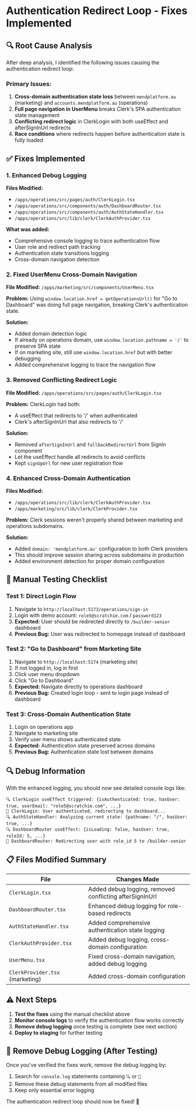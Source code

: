 # Authentication Redirect Loop - Fixes Implemented

## 🔍 Root Cause Analysis

After deep analysis, I identified the following issues causing the authentication redirect loop:

### Primary Issues:
1. **Cross-domain authentication state loss** between `mendplatform.au` (marketing) and `accounts.mendplatform.au` (operations)
2. **Full page navigation in UserMenu** breaks Clerk's SPA authentication state management  
3. **Conflicting redirect logic** in ClerkLogin with both useEffect and afterSignInUrl redirects
4. **Race conditions** where redirects happen before authentication state is fully loaded

## ✅ Fixes Implemented

### 1. Enhanced Debug Logging
**Files Modified:**
- `/apps/operations/src/pages/auth/ClerkLogin.tsx`
- `/apps/operations/src/components/auth/DashboardRouter.tsx` 
- `/apps/operations/src/components/auth/AuthStateHandler.tsx`
- `/apps/operations/src/lib/clerk/ClerkAuthProvider.tsx`

**What was added:**
- Comprehensive console logging to trace authentication flow
- User role and redirect path tracking
- Authentication state transitions logging
- Cross-domain navigation detection

### 2. Fixed UserMenu Cross-Domain Navigation
**File Modified:** `/apps/marketing/src/components/UserMenu.tsx`

**Problem:** Using `window.location.href = getOperationsUrl()` for "Go to Dashboard" was doing full page navigation, breaking Clerk's authentication state.

**Solution:** 
- Added domain detection logic
- If already on operations domain, use `window.location.pathname = '/'` to preserve SPA state
- If on marketing site, still use `window.location.href` but with better debugging
- Added comprehensive logging to trace the navigation flow

### 3. Removed Conflicting Redirect Logic
**File Modified:** `/apps/operations/src/pages/auth/ClerkLogin.tsx`

**Problem:** ClerkLogin had both:
- A useEffect that redirects to '/' when authenticated
- Clerk's afterSignInUrl that also redirects to '/'

**Solution:**
- Removed `afterSignInUrl` and `fallbackRedirectUrl` from SignIn component
- Let the useEffect handle all redirects to avoid conflicts
- Kept `signUpUrl` for new user registration flow

### 4. Enhanced Cross-Domain Authentication
**Files Modified:**
- `/apps/operations/src/lib/clerk/ClerkAuthProvider.tsx`
- `/apps/marketing/src/lib/clerk/ClerkProvider.tsx`

**Problem:** Clerk sessions weren't properly shared between marketing and operations subdomains.

**Solution:**
- Added `domain: 'mendplatform.au'` configuration to both Clerk providers
- This should improve session sharing across subdomains in production
- Added environment detection for proper domain configuration

## 🧪 Manual Testing Checklist

### Test 1: Direct Login Flow
1. Navigate to `http://localhost:5173/operations/sign-in`
2. Login with demo account: `role5@scratchie.com` / `password123`
3. **Expected:** User should be redirected directly to `/builder-senior` dashboard
4. **Previous Bug:** User was redirected to homepage instead of dashboard

### Test 2: "Go to Dashboard" from Marketing Site
1. Navigate to `http://localhost:5174` (marketing site)
2. If not logged in, log in first
3. Click user menu dropdown
4. Click "Go to Dashboard"
5. **Expected:** Navigate directly to operations dashboard
6. **Previous Bug:** Created login loop - sent to login page instead of dashboard

### Test 3: Cross-Domain Authentication State
1. Login on operations app
2. Navigate to marketing site
3. Verify user menu shows authenticated state
4. **Expected:** Authentication state preserved across domains
5. **Previous Bug:** Authentication state lost between domains

## 🔍 Debug Information

With the enhanced logging, you should now see detailed console logs like:

```
🔍 ClerkLogin useEffect triggered: {isAuthenticated: true, hasUser: true, userEmail: "role5@scratchie.com", ...}
🔄 ClerkLogin: User authenticated, redirecting to dashboard...
🔍 AuthStateHandler: Analyzing current state: {pathname: "/", hasUser: true, ...}
🔍 DashboardRouter useEffect: {isLoading: false, hasUser: true, roleId: 5, ...}
🔄 DashboardRouter: Redirecting user with role_id 5 to /builder-senior
```

## 📋 Files Modified Summary

| File | Changes Made |
|------|-------------|
| `ClerkLogin.tsx` | Added debug logging, removed conflicting afterSignInUrl |
| `DashboardRouter.tsx` | Enhanced debug logging for role-based redirects |
| `AuthStateHandler.tsx` | Added comprehensive authentication state logging |
| `ClerkAuthProvider.tsx` | Added debug logging, cross-domain configuration |
| `UserMenu.tsx` | Fixed cross-domain navigation, added debug logging |
| `ClerkProvider.tsx` (marketing) | Added cross-domain configuration |

## ⚠️ Next Steps

1. **Test the fixes** using the manual checklist above
2. **Monitor console logs** to verify the authentication flow works correctly
3. **Remove debug logging** once testing is complete (see next section)
4. **Deploy to staging** for further testing

## 🧹 Remove Debug Logging (After Testing)

Once you've verified the fixes work, remove the debug logging by:
1. Search for `console.log` statements containing `🔍` or `🔄`
2. Remove these debug statements from all modified files
3. Keep only essential error logging

The authentication redirect loop should now be fixed! 🎉